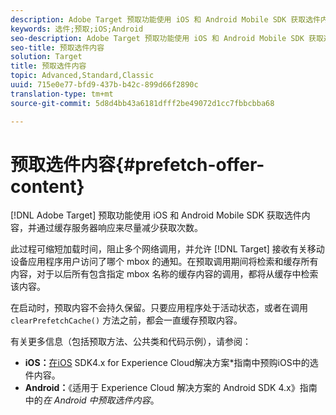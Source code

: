 ```yaml
---
description: Adobe Target 预取功能使用 iOS 和 Android Mobile SDK 获取选件内容，并通过缓存服务器响应来尽量减少获取次数。
keywords: 选件;预取;iOS;Android
seo-description: Adobe Target 预取功能使用 iOS 和 Android Mobile SDK 获取选件内容，并通过缓存服务器响应来尽量减少获取次数。
seo-title: 预取选件内容
solution: Target
title: 预取选件内容
topic: Advanced,Standard,Classic
uuid: 715e0e77-bfd9-437b-b42c-899d66f2890c
translation-type: tm+mt
source-git-commit: 5d8d4bb43a6181dfff2be49072d1cc7fbbcbba68

---
```



# 预取选件内容{#prefetch-offer-content}

[!DNL Adobe Target] 预取功能使用 iOS 和 Android Mobile SDK 获取选件内容，并通过缓存服务器响应来尽量减少获取次数。

此过程可缩短加载时间，阻止多个网络调用，并允许 [!DNL Target] 接收有关移动设备应用程序用户访问了哪个 mbox 的通知。在预取调用期间将检索和缓存所有内容，对于以后所有包含指定 mbox 名称的缓存内容的调用，都将从缓存中检索该内容。

在启动时，预取内容不会持久保留。只要应用程序处于活动状态，或者在调用 `clearPrefetchCache()` 方法之前，都会一直缓存预取内容。

有关更多信息（包括预取方法、公共类和代码示例），请参阅：

* **iOS：**[在iOS](https://marketing.adobe.com/resources/help/en_US/mobile/ios/c_mob_target-prefetch_ios.html) SDK4.x for Experience Cloud解决方案*指南中预购iOS中的选件内容。
* **Android：**《适用于 Experience Cloud 解决方案的 Android SDK 4.x》[](https://marketing.adobe.com/resources/help/en_US/mobile/android/c_mob_target-prefetch_android.html)指南中的*在 Android 中预取选件内容*。